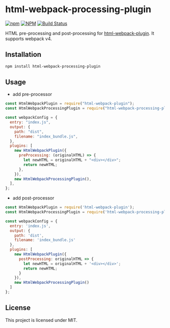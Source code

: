 # html-webpack-processing-plugin

[![npm](https://img.shields.io/npm/v/html-webpack-processing-plugin)](https://www.npmjs.com/package/html-webpack-processing-plugin) [![NPM](https://img.shields.io/npm/l/html-webpack-processing-plugin)](https://github.com/haoliangyu/html-webpack-processing-plugin/blob/master/LICENSE) [![Build Status](https://www.travis-ci.org/haoliangyu/html-webpack-processing-plugin.svg?branch=master)](https://www.travis-ci.org/haoliangyu/html-webpack-processing-plugin)

HTML pre-processing and post-processing for [html-webpack-plugin](https://github.com/ampedandwired/html-webpack-plugin). It supports webpack v4.

## Installation

```bash
npm install html-webpack-processing-plugin
```

## Usage

- add pre-processor

```javascript
const HtmlWebpackPlugin = require("html-webpack-plugin");
const HtmlWebpackProcessingPlugin = require("html-webpack-processing-plugin");

const webpackConfig = {
  entry: "index.js",
  output: {
    path: "dist",
    filename: "index_bundle.js",
  },
  plugins: [
    new HtmlWebpackPlugin({
      preProcessing: (originalHTML) => {
        let newHTML = originalHTML + "<div></div>";
        return newHTML;
      },
    }),
    new HtmlWebpackProcessingPlugin(),
  ],
};
```

- add post-processor

```javascript
const HtmlWebpackPlugin = require('html-webpack-plugin');
const HtmlWebpackProcessingPlugin = require('html-webpack-processing-plugin';)

const webpackConfig = {
  entry: 'index.js',
  output: {
    path: 'dist',
    filename: 'index_bundle.js'
  },
  plugins: [
    new HtmlWebpackPlugin({
      postProcessing: originalHTML => {
        let newHTML = originalHTML + '<div></div>';
        return newHTML;
      }
    }),
    new HtmlWebpackProcessingPlugin()
  ]
};
```

## License

This project is licensed under MIT.
